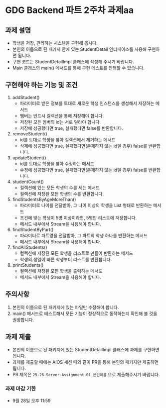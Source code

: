 # GDG Backend 파트 2주차 과제aa

## 과제 설명
- 학생을 저장, 관리하는 시스템을 구현해 봅시다. <br>
- 본인의 이름으로 된 패키지 안에 있는 StudentDetail 인터페이스를 사용해 구현하면 됩니다. <br>
- 구현 코드는 StudentDetailImpl 클래스에 작성해 주시기 바랍니다. <br>
- Main 클래스의 main() 메서드를 통해 구현 테스트를 진행할 수 있습니다.

## 구현해야 하는 기능 및 조건
1. addStudent()
   - 파라미터로 받은 정보를 토대로 새로운 학생 인스턴스를 생성해서 저장하는 메서드
   - 멤버는 반드시 컬렉션을 통해 저장해야 합니다.
   - 저장된 모든 멤버의 id는 서로 달라야 합니다.
   - 저장에 성공했다면 true, 실패했다면 false를 반환합니다.
2. removeStudent()
   - id를 토대로 학생을 찾아 컬렉션에서 제거하는 메서드
   - 삭제에 성공했다면 true, 실패했다면(존재하지 않는 id일 경우) false를 반환합니다.
3. updateStudent()
   - id를 토대로 학생을 찾아 수정하는 메서드
   - 수정에 성공했다면 true, 실패했다면(존재하지 않는 id일 경우) false를 반환합니다.
4. studentCount()
   - 컬렉션에 있는 모든 학생의 수를 세는 메서드
   - 컬렉션에 저장된 모든 학생의 수를 반환합니다.
5. findStudentsByAgeMoreThan()
   - 파라미터로 나이를 전달받아, 그 나이 이상의 학생을 List 형태로 반환하는 메서드
   - 조건에 맞는 학생이 5명 이상이라면, 5명만 리스트에 저장합니다.
   - 메서드 내부에서 Stream을 사용해야 합니다.
6. findStudentByPart()
   - 파라미터로 파트명을 전달받아, 그 파트의 학생 하나를 반환하는 메서드
   - 메서드 내부에서 Stream을 사용해야 합니다.
7. findAllStudents()
   - 컬렉션에 저장된 모든 학생을 리스트로 만들어 반환하는 메서드
   - 학생의 생일이 빠른 학생부터 리스트를 반환합니다.
8. printStudents()
   - 컬렉션에 저장된 모든 학생을 출력하는 메서드
   - 메서드 내부에서 Stream을 사용해야 합니다.

## 주의사항
1. 본인의 이름으로 된 패키지에 있는 파일만 수정해야 합니다.
2. main() 메서드로 테스트해서 모든 기능이 정상적으로 동작하는지 확인해 볼 것을 권장합니다.

## 과제 제출
- 본인의 이름으로 된 패키지에 있는 StudentDetailImpl 클래스에 과제를 구현하면 됩니다. <br>
- 과제를 제출할 때에는 AIOS 세션 때와 같이 PR을 통해 본인의 패키지만 제출하면 됩니다.
- PR 제목은 `25-26-Server-Assignment-01_본인이름` 으로 제출해주시기 바랍니다.

### 과제 마감 기한
- 9월 28일 오후 11:59

